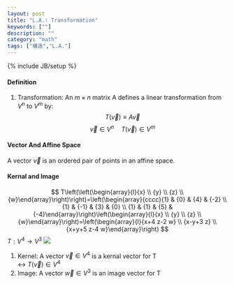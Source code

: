 ```yaml
---
layout: post
title: "L.A.: Transformation"
keywords: [""]
description: ""
category: "math"
tags: ["構造","L.A."]
---
```

{% include JB/setup %}

#### Definition
1. Transformation: An $m\times n$ matrix A defines a linear transformation from
$V^n$ to $V^m$ by: <br />
$$
T(\vec{v}) \equiv A \vec{v}
$$
$$
\vec{v} \in V^{n} \quad T(\vec{v}) \in V^{m}
$$

#### Vector And Affine Space
A vector $\vec{v}$ is an ordered pair of points in an affine space.

#### Kernal and Image
$$
T\left(\left(\begin{array}{l}{x} \\ {y} \\ {z} \\
{w}\end{array}\right)\right)=\left(\begin{array}{cccc}{1} & {0} & {4} & {-2} \\
{1} & {-1} & {3} & {0} \\ {1} & {1} & {5} &
{-4}\end{array}\right)\left(\begin{array}{l}{x} \\ {y} \\ {z} \\
{w}\end{array}\right)=\left(\begin{array}{l}{x+4 z-2 w} \\ {x-y+3 z} \\ {x+y+5
z-4 w}\end{array}\right)
$$
$T: V^4 \rightarrow V^3$
<img 
src="{{IMAGE_PATH}}/math-structure-linear-algebra-transformation-kernal-image.png"/>

1. Kernel: A vector $\vec{v} \in V^4$ is a kernal vector for T <br />
$\leftrightarrow$ $T(\vec{v}) \in V^4$
2. Image: A vector $\vec{w} \in V^3$ is an image vector for T <br />

